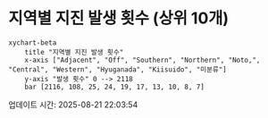 # 지역별 지진 발생 횟수 (상위 10개)

```mermaid
xychart-beta
    title "지역별 지진 발생 횟수"
    x-axis ["Adjacent", "Off", "Southern", "Northern", "Noto,", "Central", "Western", "Hyuganada", "Kiisuido", "미분류"]
    y-axis "발생 횟수" 0 --> 2118
    bar [2116, 108, 25, 24, 19, 17, 13, 10, 8, 7]
```

업데이트 시간: 2025-08-21 22:03:54
